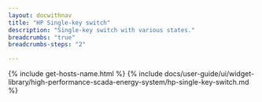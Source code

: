 ```yaml
---
layout: docwithnav
title: "HP Single-key switch"
description: "Single-key switch with various states."
breadcrumbs: "true"
breadcrumbs-steps: "2"

---
```

{% include get-hosts-name.html %}
{% include docs/user-guide/ui/widget-library/high-performance-scada-energy-system/hp-single-key-switch.md %}
